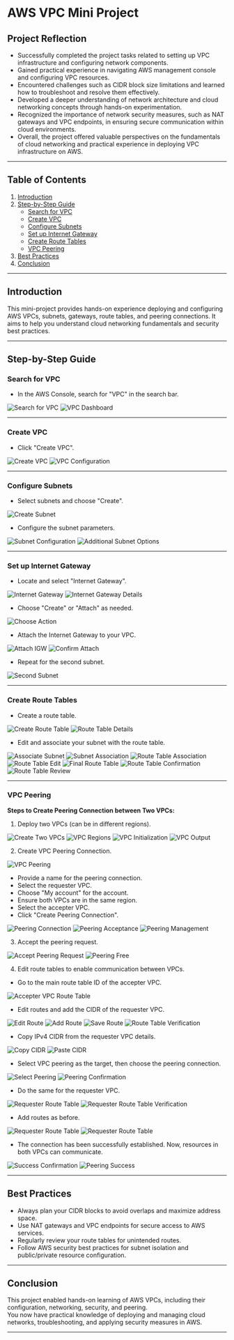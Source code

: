 # AWS VPC Mini Project

## Project Reflection

- Successfully completed the project tasks related to setting up VPC infrastructure and configuring network components.
- Gained practical experience in navigating AWS management console and configuring VPC resources.
- Encountered challenges such as CIDR block size limitations and learned how to troubleshoot and resolve them effectively.
- Developed a deeper understanding of network architecture and cloud networking concepts through hands-on experimentation.
- Recognized the importance of network security measures, such as NAT gateways and VPC endpoints, in ensuring secure communication within cloud environments.
- Overall, the project offered valuable perspectives on the fundamentals of cloud networking and practical experience in deploying VPC infrastructure on AWS.

---

## Table of Contents

1. [Introduction](#introduction)
2. [Step-by-Step Guide](#step-by-step-guide)
    - [Search for VPC](#search-for-vpc)
    - [Create VPC](#create-vpc)
    - [Configure Subnets](#configure-subnets)
    - [Set up Internet Gateway](#set-up-internet-gateway)
    - [Create Route Tables](#create-route-tables)
    - [VPC Peering](#vpc-peering)
3. [Best Practices](#best-practices)
4. [Conclusion](#conclusion)

---

## Introduction

This mini-project provides hands-on experience deploying and configuring AWS VPCs, subnets, gateways, route tables, and peering connections. It aims to help you understand cloud networking fundamentals and security best practices.

---

## Step-by-Step Guide

### Search for VPC

- In the AWS Console, search for "VPC" in the search bar.

![Search for VPC](images/vpc.png)
![VPC Dashboard](images/vpc1.png)

---

### Create VPC

- Click "Create VPC".

![Create VPC](images/vpc2.png)
![VPC Configuration](images/vpcc.png)

---

### Configure Subnets

- Select subnets and choose "Create".

![Create Subnet](images/vcpsub.png)
- Configure the subnet parameters.

![Subnet Configuration](images/vpcjoin.png)
![Additional Subnet Options](images/vpcd.png)

---

### Set up Internet Gateway

- Locate and select "Internet Gateway".

![Internet Gateway](images/vpcigw.png)
![Internet Gateway Details](images/vpcig.png)
- Choose "Create" or "Attach" as needed.

![Choose Action](images/vpci.png)
- Attach the Internet Gateway to your VPC.

![Attach IGW](images/vpcat.png)
![Confirm Attach](images/vpcatt.png)
- Repeat for the second subnet.

![Second Subnet](images/vpcim.png)

---

### Create Route Tables

- Create a route table.

![Create Route Table](images/vpcrt.png)
![Route Table Details](images/vpcttr.png)
- Edit and associate your subnet with the route table.

![Associate Subnet](images/vpccp.png)
![Subnet Association](images/vpcal.png)
![Route Table Association](images/vpch.png)
![Route Table Edit](images/vpcj.png)
![Final Route Table](images/vpcf.png)
![Route Table Confirmation](images/vpcfd.png)
![Route Table Review](images/vpcja.png)

---

### VPC Peering

**Steps to Create Peering Connection between Two VPCs:**

1. Deploy two VPCs (can be in different regions).

![Create Two VPCs](images/vpc22.png)
![VPC Regions](images/vpcxc.png)
![VPC Initialization](images/vpcinit.png)
![VPC Output](images/vpcout.png)

2. Create VPC Peering Connection.

![VPC Peering](images/vpc1u.png)

- Provide a name for the peering connection.
- Select the requester VPC.
- Choose "My account" for the account.
- Ensure both VPCs are in the same region.
- Select the accepter VPC.
- Click "Create Peering Connection".

![Peering Connection](images/vpcwq.png)
![Peering Acceptance](images/vpcacc.png)
![Peering Management](images/vpcmj.png)

3. Accept the peering request.

![Accept Peering Request](images/vpcrou.png)
![Peering Free](images/vpcfree.png)

4. Edit route tables to enable communication between VPCs.

- Go to the main route table ID of the accepter VPC.

![Accepter VPC Route Table](images/vpcwe.png)
- Edit routes and add the CIDR of the requester VPC.

![Edit Route](images/vpfeg.png)
![Add Route](images/vpc300.png)
![Save Route](images/vpcsav.png)
![Route Table Verification](images/vpcv.png)

- Copy IPv4 CIDR from the requester VPC details.

![Copy CIDR](images/vpck.png)
![Paste CIDR](images/vpcope.png)
- Select VPC peering as the target, then choose the peering connection.

![Select Peering](images/vpcci.png)
![Peering Confirmation](images/vpcpp.png)

- Do the same for the requester VPC.

![Requester Route Table](images/vpclo.png)
![Requester Route Table Verification](images/vpcyi.png)

- Add routes as before.

![Requester Route Table](images/vpc1.png)
![Requester Route Table](images/vpc2.png)

- The connection has been successfully established. Now, resources in both VPCs can communicate.

![Success Confirmation](images/vpc1.png)
![Peering Success](images/vpc2.png)

---

## Best Practices

- Always plan your CIDR blocks to avoid overlaps and maximize address space.
- Use NAT gateways and VPC endpoints for secure access to AWS services.
- Regularly review your route tables for unintended routes.
- Follow AWS security best practices for subnet isolation and public/private resource configuration.

---

## Conclusion

This project enabled hands-on learning of AWS VPCs, including their configuration, networking, security, and peering.  
You now have practical knowledge of deploying and managing cloud networks, troubleshooting, and applying security measures in AWS.

---
